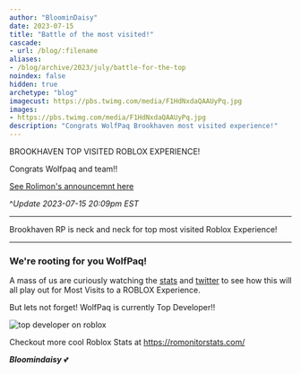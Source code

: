 ```yaml
---
author: "BloominDaisy"
date: 2023-07-15
title: "Battle of the most visited!"
cascade:
- url: /blog/:filename
aliases:
- /blog/archive/2023/july/battle-for-the-top
noindex: false
hidden: true
archetype: "blog"
imagecust: https://pbs.twimg.com/media/F1HdNxdaQAAUyPq.jpg
images:
- https://pbs.twimg.com/media/F1HdNxdaQAAUyPq.jpg
description: "Congrats WolfPaq Brookhaven most visited experience!"
---
```


BROOKHAVEN TOP VISITED ROBLOX EXPERIENCE!

Congrats Wolfpaq and team!!

[See Rolimon's announcemnt here](https://twitter.com/rolimons/status/1680368948632780800?s=46&t=R-EL4-xfJDAuRdFMpQpEdw)

 ^_Update 2023-07-15 20:09pm EST_

 
---
Brookhaven RP is neck and neck for top most visited Roblox Experience!

---

### **We're rooting for you WolfPaq!**

A mass of us are curiously watching the [stats](https://romonitorstats.com/leaderboard/visits/) and [twitter](https://twitter.com/RoMonitorStats/status/1680326191473995777) to see how this will all play out for Most Visits to a ROBLOX Experience.

But lets not forget! WolfPaq is currently Top Developer!!

![top developer on roblox](https://pbs.twimg.com/media/F1G3VbXX0AAZHqZ?format=png&name=small)


Checkout more cool Roblox Stats at https://romonitorstats.com/

 



_**Bloomindaisy**_ <span class="nowrap"><span class="emojify">💕</span>
